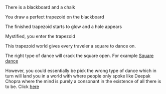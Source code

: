 There is a blackboard and a chalk

You draw a perfect trapezoid on the blackboard

The finished trapezoid starts to glow and a hole appears

Mystified, you enter the trapezoid

This trapezoid world gives every traveler a square to dance on. 

The right type of dance will crack the square open. 
For example [Square dance](https://en.wikipedia.org/wiki/Square_dance)

However, you could essentially be pick the wrong type of dance which in turn will land you
in a world with where people only spoke like Deepak Chopra where the mind is purely a consonant in the existence of all there is to be. Click [here](train-ride/train-ride.md)